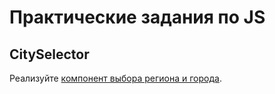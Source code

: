 # Практические задания по JS

## CitySelector

Реализуйте [компонент выбора региона и города](https://github.com/test-assignments/city-selector).

